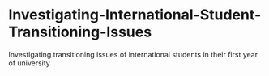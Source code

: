 # Investigating-International-Student-Transitioning-Issues
Investigating transitioning issues of international students in their first year of university
